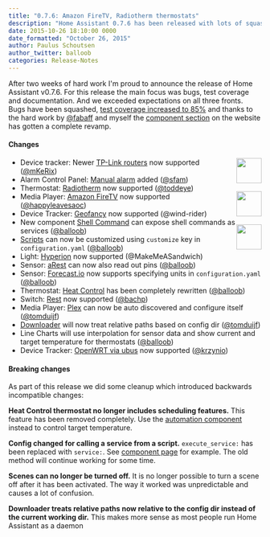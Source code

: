 ```yaml
---
title: "0.7.6: Amazon FireTV, Radiotherm thermostats"
description: "Home Assistant 0.7.6 has been released with lots of squashed bugs and support for Amazon FireTV and Radiotherm thermostats."
date: 2015-10-26 18:10:00 0000
date_formatted: "October 26, 2015"
author: Paulus Schoutsen
author_twitter: balloob
categories: Release-Notes
---
```


After two weeks of hard work I'm proud to announce the release of Home Assistant v0.7.6. For this release the main focus was bugs, test coverage and documentation. And we exceeded expectations on all three fronts. Bugs have been squashed, [test coverage increased to 85%](https://coveralls.io/builds/3946399) and thanks to the hard work by [@fabaff](https://github.com/fabaff) and myself the [component section](/integrations/) on the website has gotten a complete revamp.

#### Changes

<img src='/images/supported_brands/radiotherm.png' style='border:none; box-shadow: none; float: right; margin-bottom: 16px;' height='50' /><img src='/images/supported_brands/firetv.png' style='border:none; box-shadow: none; float: right; margin-bottom: 16px; clear: right;' height='50' /><img src='/images/supported_brands/locative.png' style='border:none; box-shadow: none; float: right; margin-bottom: 16px; clear: right;' height='50' />

 - Device tracker: Newer [TP-Link routers](/integrations/tplink) now supported ([@mKeRix](https://github.com/mKeRix))
 - Alarm Control Panel: [Manual alarm](/integrations/manual) added ([@sfam](https://github.com/sfam))
 - Thermostat: [Radiotherm](/integrations/radiotherm/) now supported ([@toddeye](https://github.com/toddeye))
 - Media Player: [Amazon FireTV](/integrations/androidtv) now supported ([@happyleavesaoc](https://github.com/happyleavesaoc))
 - Device Tracker: [Geofancy](/integrations/locative) now supported (@wind-rider)
 - New component [Shell Command](/integrations/shell_command/) can expose shell commands as services ([@balloob](https://github.com/balloob))
 - [Scripts](/integrations/script/) can now be customized using `customize` key in `configuration.yaml` ([@balloob](https://github.com/balloob))
 - Light: [Hyperion](/integrations/hyperion) now supported (@MakeMeASandwich)
 - Sensor: [aRest](/integrations/arest#sensor) can now also read out pins ([@balloob](https://github.com/balloob))
 - Sensor: [Forecast.io](/integrations/darksky) now supports specifying units in `configuration.yaml` ([@balloob](https://github.com/balloob))
 - Thermostat: [Heat Control](/integrations/thermostat.heat_control/) has been completely rewritten ([@balloob](https://github.com/balloob))
 - Switch: [Rest](/integrations/switch.rest/) now supported ([@bachp](https://github.com/bachp))
 - Media Player: [Plex](/integrations/plex#media-player) can now be auto discovered and configure itself ([@tomduijf](https://github.com/tomduijf))
 - [Downloader](/integrations/downloader/) will now treat relative paths based on config dir ([@tomduijf](https://github.com/tomduijf))
 - Line Charts will use interpolation for sensor data and show current and target temperature for thermostats ([@balloob](https://github.com/balloob))
 - Device Tracker: [OpenWRT via ubus](/integrations/ubus) now supported ([@krzynio](https://github.com/krzynio))

<!--more-->

#### Breaking changes

As part of this release we did some cleanup which introduced backwards incompatible changes:

**Heat Control thermostat no longer includes scheduling features.**
This feature has been removed completely. Use the [automation component](/getting-started/automation/) instead to control target temperature.

**Config changed for calling a service from a script.**
`execute_service:` has been replaced with `service:`. See [component page](/integrations/script/) for example. The old method will continue working for some time.

**Scenes can no longer be turned off.**
It is no longer possible to turn a scene off after it has been activated. The way it worked was unpredictable and causes a lot of confusion.

**Downloader treats relative paths now relative to the config dir instead of the current working dir.**
This makes more sense as most people run Home Assistant as a daemon
